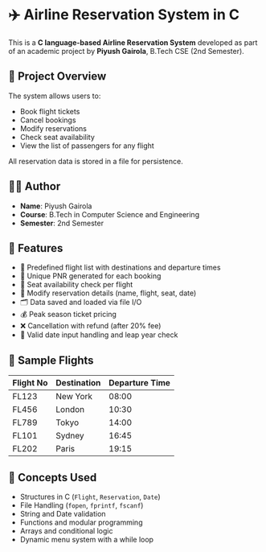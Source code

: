 # ✈️ Airline Reservation System in C

This is a **C language-based Airline Reservation System** developed as part of an academic project by **Piyush Gairola**, B.Tech CSE (2nd Semester).

## 📌 Project Overview

The system allows users to:
- Book flight tickets
- Cancel bookings
- Modify reservations
- Check seat availability
- View the list of passengers for any flight

All reservation data is stored in a file for persistence.

## 👨‍💻 Author

- **Name**: Piyush Gairola
- **Course**: B.Tech in Computer Science and Engineering
- **Semester**: 2nd Semester

## 🚀 Features

- 🛫 Predefined flight list with destinations and departure times
- 👤 Unique PNR generated for each booking
- 💺 Seat availability check per flight
- 📝 Modify reservation details (name, flight, seat, date)
- 🗂️ Data saved and loaded via file I/O
- 💰 Peak season ticket pricing
- ❌ Cancellation with refund (after 20% fee)
- 📅 Valid date input handling and leap year check

## 🧾 Sample Flights

| Flight No | Destination | Departure Time |
|-----------|-------------|----------------|
| FL123     | New York    | 08:00          |
| FL456     | London      | 10:30          |
| FL789     | Tokyo       | 14:00          |
| FL101     | Sydney      | 16:45          |
| FL202     | Paris       | 19:15          |

## 🧠 Concepts Used

- Structures in C (`Flight`, `Reservation`, `Date`)
- File Handling (`fopen`, `fprintf`, `fscanf`)
- String and Date validation
- Functions and modular programming
- Arrays and conditional logic
- Dynamic menu system with a while loop



